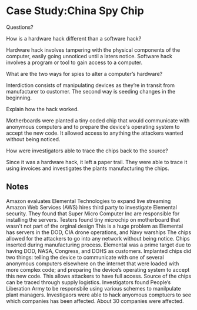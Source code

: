 # Case Study:China Spy Chip

Questions?

How is a hardware hack different than a software hack?


Hardware hack involves tampering with the physical components of the computer, easily going unnoticed until a laters notice. Software hack involves a program or tool to gain access to a computer. 

What are the two ways for spies to alter a computer’s hardware?

Interdiction consists of manipulating devices as they’re in transit from manufacturer to customer. The second way is seeding changes in the beginning. 

Explain how the hack worked.

Motherboards were planted a tiny coded chip that would communicate with anonymous computers and to prepare the device's operating system to accept the new code. It allowed access to anything the attackers wanted without being noticed. 

How were investigators able to trace the chips back to the source?

Since it was a hardware hack, it left a paper trail. They were able to trace it using invoices and investigates the plants manufacturing the chips.

## Notes

Amazon evaluates Elemental Technologies to expand live streaming
Amazon Web Services (AWS) hires third party to investigate Elemental security. 
They found that Super Micro Computer Inc are responsible for installing the servers.
Testers found tiny microchip on motherboard that wasn't not part of the orginal design
This is a huge problem as Elemental has servers in the DOD, CIA drone operations, and Navy warships
The chips allowed for the attackers to go into any network without being notice.
Chips inserted during manufacturing process.
Elemental was a prime target due to having DOD, NASA, Congress, and DOHS as customers.
Implanted chips did two things: telling the device to communicate with one of several anonymous computers elsewhere on the internet that were loaded with more complex code; and preparing the device’s operating system to accept this new code.
This allows attackers to have full access.
Source of the chips can be traced through supply logistics.
Investigators found People’s Liberation Army to be responsbile using various schemes to manilpulate plant managers.
Investigaors were able to hack anyomous comptuers to see which companies has been affected. About 30 companies were affected.

